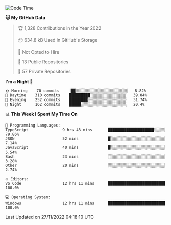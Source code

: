 <!--START_SECTION:waka-->
![Code Time](http://img.shields.io/badge/Code%20Time-3%2C316%20hrs%2044%20mins-blue)

**🐱 My GitHub Data** 

> 🏆 1,328 Contributions in the Year 2022
 > 
> 📦 634.8 kB Used in GitHub's Storage 
 > 
> 🚫 Not Opted to Hire
 > 
> 📜 13 Public Repositories 
 > 
> 🔑 57 Private Repositories  
 > 
**I'm a Night 🦉** 

```text
🌞 Morning    70 commits     ██░░░░░░░░░░░░░░░░░░░░░░░   8.82% 
🌆 Daytime    310 commits    █████████░░░░░░░░░░░░░░░░   39.04% 
🌃 Evening    252 commits    ████████░░░░░░░░░░░░░░░░░   31.74% 
🌙 Night      162 commits    █████░░░░░░░░░░░░░░░░░░░░   20.4%

```


📊 **This Week I Spent My Time On** 

```text
💬 Programming Languages: 
TypeScript               9 hrs 43 mins       ████████████████████░░░░░   79.86% 
JSON                     52 mins             █░░░░░░░░░░░░░░░░░░░░░░░░   7.14% 
JavaScript               40 mins             █░░░░░░░░░░░░░░░░░░░░░░░░   5.54% 
Bash                     23 mins             ░░░░░░░░░░░░░░░░░░░░░░░░░   3.28% 
Other                    20 mins             ░░░░░░░░░░░░░░░░░░░░░░░░░   2.74%

🔥 Editors: 
VS Code                  12 hrs 11 mins      █████████████████████████   100.0%

💻 Operating System: 
Windows                  12 hrs 11 mins      █████████████████████████   100.0%

```


 Last Updated on 27/11/2022 04:18:10 UTC
<!--END_SECTION:waka-->

